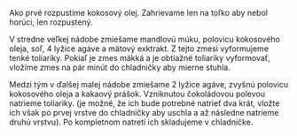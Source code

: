 Ako prvé rozpustíme kokosový olej. Zahrievame len na toľko aby nebol horúci, len rozpustený.

V stredne veľkej nádobe zmiešame mandlovú múku, polovicu kokosového oleja, soľ, 4 lyžice agáve a mätový exktrakt. Z tejto zmesi vyformujeme tenké toliariky. Pokiaľ je zmes mäkká a je obtiažné toliariky vyformovať, vložíme zmes na pár minút do chladničky aby mierne stuhla. 

Medzi tým v ďalšej malej nádobe zmiešame 2 lyžice agáve, zvyšnú polovicu kokosového oleja a kakaový prášok. Vzniknutou čokoládovou polevou natrieme toliariky. (je možné, že ich bude potrebné natrieť dva krát, vložte ich však po prvej vrstve do chladničky aby uschla a až následne natrieme druhú vrstvu). Po kompletnom natretí ich skladujeme v chladničke. 
